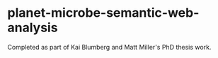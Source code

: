 # planet-microbe-semantic-web-analysis

Completed as part of Kai Blumberg and Matt Miller's PhD thesis work. 
